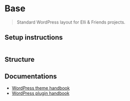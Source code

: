 # Base

> Standard WordPress layout for Elli & Friends projects.

## Setup instructions

```
```

## Structure

## Documentations

- [WordPress theme handbook](https://developer.wordpress.org/themes/)
- [WordPress plugin handbook](https://developer.wordpress.org/plugins/)
